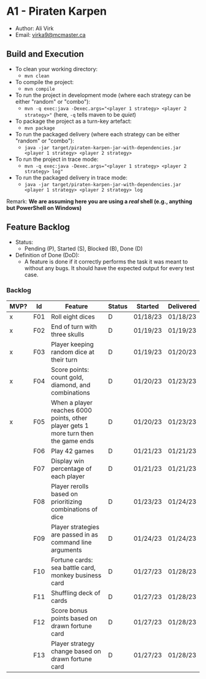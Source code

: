 # A1 - Piraten Karpen

  * Author: Ali Virk
  * Email: virka9@mcmaster.ca

## Build and Execution

  * To clean your working directory:
    * `mvn clean`
  * To compile the project:
    * `mvn compile`
  * To run the project in development mode (where each strategy can be either "random" or "combo"):
    * `mvn -q exec:java -Dexec.args="<player 1 strategy> <player 2 strategy>"` (here, `-q` tells maven to be _quiet_)
  * To package the project as a turn-key artefact:
    * `mvn package`
  * To run the packaged delivery (where each strategy can be either "random" or "combo"):
    * `java -jar target/piraten-karpen-jar-with-dependencies.jar <player 1 strategy> <player 2 strategy>`
  * To run the project in trace mode:
    * `mvn -q exec:java -Dexec.args="<player 1 strategy> <player 2 strategy> log"`
  * To run the packaged delivery in trace mode:
    * `java -jar target/piraten-karpen-jar-with-dependencies.jar <player 1 strategy> <player 2 strategy> log`

Remark: **We are assuming here you are using a _real_ shell (e.g., anything but PowerShell on Windows)**

## Feature Backlog

 * Status: 
   * Pending (P), Started (S), Blocked (B), Done (D)
 * Definition of Done (DoD):
   * A feature is done if it correctly performs the task it was meant to without any bugs. It should have the expected output for every test case.

### Backlog 

| MVP? | Id  | Feature                                                                             | Status | Started  | Delivered |
|------|-----|-------------------------------------------------------------------------------------|--------|----------|-----------|
| x    | F01 | Roll eight dices                                                                    | D      | 01/18/23 | 01/18/23  |
| x    | F02 | End of turn with three skulls                                                       | D      | 01/19/23 | 01/19/23  |
| x    | F03 | Player keeping random dice at their turn                                            | D      | 01/19/23 | 01/20/23  |
| x    | F04 | Score points: count gold, diamond, and combinations                                 | D      | 01/20/23 | 01/23/23  |
| x    | F05 | When a player reaches 6000 points, other player gets 1 more turn then the game ends | D      | 01/20/23 | 01/23/23  |
|      | F06 | Play 42 games                                                                       | D      | 01/21/23 | 01/21/23  |
|      | F07 | Display win percentage of each player                                               | D      | 01/21/23 | 01/21/23  |
|      | F08 | Player rerolls based on prioritizing combinations of dice                           | D      | 01/23/23 | 01/24/23  |
|      | F09 | Player strategies are passed in as command line arguments                           | D      | 01/24/23 | 01/24/23  |
|      | F10 | Fortune cards: sea battle card, monkey business card                                | D      | 01/27/23 | 01/28/23  |
|      | F11 | Shuffling deck of cards                                                             | D      | 01/27/23 | 01/28/23  |
|      | F12 | Score bonus points based on drawn fortune card                                      | D      | 01/27/23 | 01/28/23  |
|      | F13 | Player strategy change based on drawn fortune card                                  | D      | 01/27/23 | 01/28/23  |

